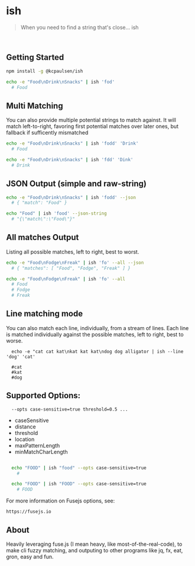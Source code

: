 # ish
> When you need to find a string that's close... ish

</br>

## Getting Started

  ```bash
  npm install -g @kcpaulsen/ish
  ```

  ```bash
  echo -e "Food\nDrink\nSnacks" | ish 'fod'
    # Food
  ```

## Multi Matching

  You can also provide multiple potential strings to match against.
  It will match left-to-right, favoring first potential matches over later ones,
  but fallback if sufficently mismatched

  ```bash
  echo -e "Food\nDrink\nSnacks" | ish 'fodd' 'Drink'
    # Food

  echo -e "Food\nDrink\nSnacks" | ish 'fdd' 'Dink'
    # Drink
  ```

## JSON Output (simple and raw-string)

  ```bash
  echo -e "Food\nDrink\nSnacks" | ish 'fodd' --json
    # { "match": "Food" }

  echo "Food" | ish 'food' --json-string
    # "{\"match\":\"Food\"}"
  ```

## All matches Output

  Listing all possible matches, left to right, best to worst.

  ```bash
  echo -e "Food\nFodge\nFreak" | ish 'fo' --all --json
    # { "matches": [ "Food", "Fodge", "Freak" ] }

  echo -e "Food\nFodge\nFreak" | ish 'fo' --all
    # Food
    # Fodge
    # Freak
  ```

## Line matching mode

  You can also match each line, individually, from a stream of lines.
  Each line is matched individually against the possible matches, left to right,
  best to worse.

  ```
    echo -e "cat cat kat\nkat kat kat\ndog dog alligator | ish --line 'dog' 'cat'

    #cat
    #kat
    #dog
  ```


## Supported Options:

  ```
    --opts case-sensitive=true threshold=0.5 ...
  ```

  * caseSensitive
  * distance
  * threshold
  * location
  * maxPatternLength
  * minMatchCharLength

  ```bash

    echo "FOOD" | ish "food" --opts case-sensitive=true
      #

    echo "FOOD" | ish "FOOD" --opts case-sensitive=true
      # FOOD
  ```

  For more information on Fusejs options, see:

    https://fusejs.io

## About

  Heavily leveraging fuse.js (I mean heavy, like most-of-the-real-code), to make cli fuzzy matching,
  and outputing to other programs like jq, fx, eat, gron, easy and fun.

